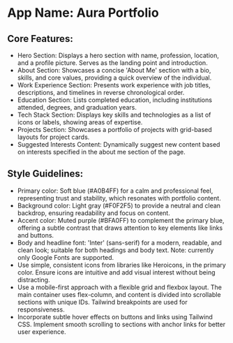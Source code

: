 # **App Name**: Aura Portfolio

## Core Features:

- Hero Section: Displays a hero section with name, profession, location, and a profile picture. Serves as the landing point and introduction.
- About Section: Showcases a concise 'About Me' section with a bio, skills, and core values, providing a quick overview of the individual.
- Work Experience Section: Presents work experience with job titles, descriptions, and timelines in reverse chronological order.
- Education Section: Lists completed education, including institutions attended, degrees, and graduation years.
- Tech Stack Section: Displays key skills and technologies as a list of icons or labels, showing areas of expertise.
- Projects Section: Showcases a portfolio of projects with grid-based layouts for project cards.
- Suggested Interests Content: Dynamically suggest new content based on interests specified in the about me section of the page.

## Style Guidelines:

- Primary color: Soft blue (#A0B4FF) for a calm and professional feel, representing trust and stability, which resonates with portfolio content.
- Background color: Light gray (#F0F2F5) to provide a neutral and clean backdrop, ensuring readability and focus on content.
- Accent color: Muted purple (#BFA0FF) to complement the primary blue, offering a subtle contrast that draws attention to key elements like links and buttons.
- Body and headline font: 'Inter' (sans-serif) for a modern, readable, and clean look; suitable for both headings and body text. Note: currently only Google Fonts are supported.
- Use simple, consistent icons from libraries like Heroicons, in the primary color. Ensure icons are intuitive and add visual interest without being distracting.
- Use a mobile-first approach with a flexible grid and flexbox layout. The main container uses flex-column, and content is divided into scrollable sections with unique IDs. Tailwind breakpoints are used for responsiveness.
- Incorporate subtle hover effects on buttons and links using Tailwind CSS. Implement smooth scrolling to sections with anchor links for better user experience.